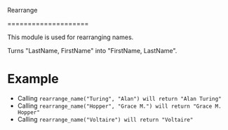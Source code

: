Rearrange

====================

This module is used for rearranging names.

Turns "LastName, FirstName" into "FirstName, LastName".

# Example

* Calling `rearrange_name("Turing", "Alan") will return "Alan Turing"`
* Calling `rearrange_name("Hopper", "Grace M.") will return "Grace M. Hopper"`
* Calling `rearrange_name("Voltaire") will return "Voltaire"`
